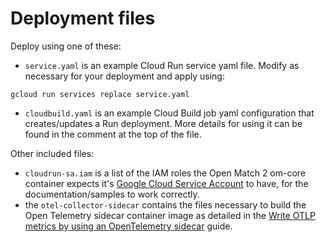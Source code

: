 # Deployment files
Deploy using one of these:
* `service.yaml` is an example Cloud Run service yaml file. Modify as necessary for your deployment and apply using:

`gcloud run services replace service.yaml`
* `cloudbuild.yaml` is an example Cloud Build job yaml configuration that creates/updates a Run deployment. More details for using it can be found in the comment at the top of the file.
  
Other included files:
* `cloudrun-sa.iam` is a list of the IAM roles the Open Match 2 om-core container expects it's [Google Cloud Service Account](https://cloud.google.com/iam/docs/service-account-overview) to have, for the documentation/samples to work correctly.
* the `otel-collector-sidecar` contains the files necessary to build the Open Telemetry sidecar container image as detailed in the [Write OTLP metrics by using an OpenTelemetry sidecar](https://cloud.google.com/run/docs/tutorials/custom-metrics-opentelemetry-sidecar) guide.
